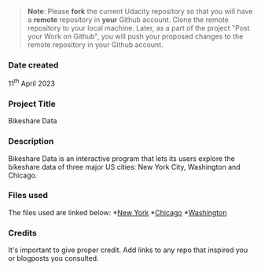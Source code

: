 >**Note**: Please **fork** the current Udacity repository so that you will have a **remote** repository in **your** Github account. Clone the remote repository to your local machine. Later, as a part of the project "Post your Work on Github", you will push your proposed changes to the remote repository in your Github account.

### Date created
11<sup>th</sup> April 2023

### Project Title
Bikeshare Data

### Description
Bikeshare Data is an interactive program that lets its users explore the bikeshare data of three major US cities: New York City, Washington and Chicago. 

### Files used
The files used are linked below:
*[New York](GitHub-Project/new_york_city.csv)
*[Chicago](GitHub-Project/chicago.csv)
*[Washington](GitHub-Project/washington.csv)

### Credits
It's important to give proper credit. Add links to any repo that inspired you or blogposts you consulted.

